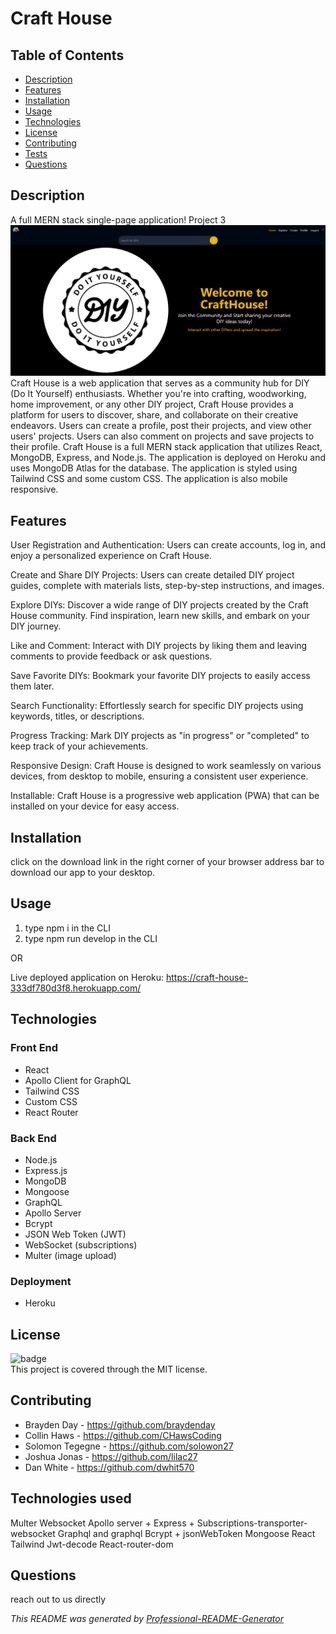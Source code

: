 <h1 text-align="center">Craft House</h1>

## Table of Contents
- [Description](#description)
- [Features](#features)
- [Installation](#installation)
- [Usage](#usage)
- [Technologies](#technologies)
- [License](#license)
- [Contributing](#contributing)
- [Tests](#tests)
- [Questions](#questions)

## Description
A full MERN stack single-page application! Project 3
![home-page](/assets/imgs/homepage.png "Home Page")
Craft House is a web application that serves as a community hub for DIY (Do It Yourself) enthusiasts. Whether you're into crafting, woodworking, home improvement, or any other DIY project, Craft House provides a platform for users to discover, share, and collaborate on their creative endeavors. Users can create a profile, post their projects, and view other users' projects. Users can also comment on projects and save projects to their profile. Craft House is a full MERN stack application that utilizes React, MongoDB, Express, and Node.js. The application is deployed on Heroku and uses MongoDB Atlas for the database. The application is styled using Tailwind CSS and some custom CSS. The application is also mobile responsive.

## Features
User Registration and Authentication: Users can create accounts, log in, and enjoy a personalized experience on Craft House.

Create and Share DIY Projects: Users can create detailed DIY project guides, complete with materials lists, step-by-step instructions, and images.

Explore DIYs: Discover a wide range of DIY projects created by the Craft House community. Find inspiration, learn new skills, and embark on your DIY journey.

Like and Comment: Interact with DIY projects by liking them and leaving comments to provide feedback or ask questions.

Save Favorite DIYs: Bookmark your favorite DIY projects to easily access them later.

Search Functionality: Effortlessly search for specific DIY projects using keywords, titles, or descriptions.

Progress Tracking: Mark DIY projects as "in progress" or "completed" to keep track of your achievements.

Responsive Design: Craft House is designed to work seamlessly on various devices, from desktop to mobile, ensuring a consistent user experience.

Installable: Craft House is a progressive web application (PWA) that can be installed on your device for easy access.
## Installation
click on the download link in the right corner of your browser address bar to download our app to your desktop.

## Usage
1. type npm i in the CLI
2. type npm run develop in the CLI

OR

Live deployed application on Heroku:
https://craft-house-333df780d3f8.herokuapp.com/

## Technologies

### Front End
- React
- Apollo Client for GraphQL
- Tailwind CSS
- Custom CSS
- React Router

### Back End
- Node.js
- Express.js
- MongoDB
- Mongoose
- GraphQL
- Apollo Server
- Bcrypt
- JSON Web Token (JWT)
- WebSocket (subscriptions)
- Multer (image upload)

### Deployment
- Heroku

## License
![badge](https://img.shields.io/badge/license-MIT-brightgreen)
<br>
This project is covered through the MIT license. 

## Contributing
- Brayden Day - https://github.com/braydenday
- Collin Haws - https://github.com/CHawsCoding
- Solomon Tegegne - https://github.com/solowon27
- Joshua Jonas - https://github.com/lilac27
- Dan White - https://github.com/dwhit570

## Technologies used
Multer
Websocket
Apollo server +
Express +
Subscriptions-transporter-websocket
Graphql and graphql
Bcrypt +
jsonWebToken
Mongoose
React
Tailwind
Jwt-decode
React-router-dom


## Questions
reach out to us directly<br>

_This README was generated by [Professional-README-Generator](https://github.com/braydenday/Professional-README-Generator)_
